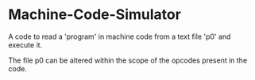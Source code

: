 # Machine-Code-Simulator
A code to read a 'program' in machine code from a text file 'p0' and execute it.

The file p0 can be altered within the scope of the opcodes present in the code.
